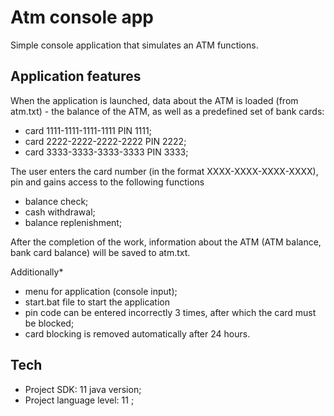 # Atm console app
Simple console application that simulates an ATM functions.
## Application features
When the application is launched, data about the ATM is loaded (from atm.txt) - the balance of the ATM, as well as a predefined set of bank cards:
- card 1111-1111-1111-1111 PIN 1111;
- card 2222-2222-2222-2222 PIN 2222;
- card 3333-3333-3333-3333 PIN 3333;

The user enters the card number (in the format XXXX-XXXX-XXXX-XXXX), pin and gains access to the following functions
- balance check;
- cash withdrawal;
- balance replenishment;

After the completion of the work, information about the ATM (ATM balance, bank card balance) will be saved to atm.txt.

Additionally*

- menu for application (console input);
- start.bat file to start the application
- pin code can be entered incorrectly 3 times, after which the card must be blocked;
- card blocking is removed automatically after 24 hours.

## Tech

- Project SDK: 11 java version;
- Project language level: 11 ;






